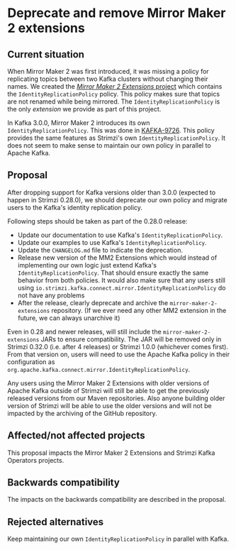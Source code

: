 # Deprecate and remove Mirror Maker 2 extensions

## Current situation

When Mirror Maker 2 was first introduced, it was missing a policy for replicating topics between two Kafka clusters without changing their names.
We created the [_Mirror Maker 2 Extensions_ project](https://github.com/strimzi/mirror-maker-2-extensions) which contains the `IdentityReplicationPolicy` policy.
This policy makes sure that topics are not renamed while being mirrored.
The `IdentityReplicationPolicy` is the only _extension_ we provide as part of this project.

In Kafka 3.0.0, Mirror Maker 2 introduces its own `IdentityReplicationPolicy`.
This was done in [KAFKA-9726](https://issues.apache.org/jira/browse/KAFKA-9726).
This policy provides the same features as Strimzi's own `IdentityReplicationPolicy`.
It does not seem to make sense to maintain our own policy in parallel to Apache Kafka.

## Proposal

After dropping support for Kafka versions older than 3.0.0 (expected to happen in Strimzi 0.28.0), we should deprecate our own policy and migrate users to the Kafka's identity replication policy.

Following steps should be taken as part of the 0.28.0 release:
* Update our documentation to use Kafka's `IdentityReplicationPolicy`.
* Update our examples to use Kafka's `IdentityReplicationPolicy`.
* Update the `CHANGELOG.md` file to indicate the deprecation.
* Release new version of the MM2 Extensions which would instead of implementing our own logic just extend Kafka's `IdentityReplicationPolicy`.
  That should ensure exactly the same behavior from both policies.
  It would also make sure that any users still using `io.strimzi.kafka.connect.mirror.IdentityReplicationPolicy` do not have any problems
* After the release, clearly deprecate and archive the `mirror-maker-2-extensions` repository.
  (If we ever need any other MM2 extension in the future, we can always unarchive it)

Even in 0.28 and newer releases, will still include the `mirror-maker-2-extensions` JARs to ensure compatibility.
The JAR will be removed only in Strimzi 0.32.0 (i.e. after 4 releases) or Strimzi 1.0.0 (whichever comes first).
From that version on, users will need to use the Apache Kafka policy in their configuration as `org.apache.kafka.connect.mirror.IdentityReplicationPolicy`.

Any users using the Mirror Maker 2 Extensions with older versions of Apache Kafka outside of Strimzi will still be able to get the previously released versions from our Maven repositories.
Also anyone building older version of Strimzi will be able to use the older versions and will not be impacted by the archiving of the GitHub repository.

## Affected/not affected projects

This proposal impacts the Mirror Maker 2 Extensions and Strimzi Kafka Operators projects.

## Backwards compatibility

The impacts on the backwards compatibility are described in the proposal.

## Rejected alternatives

Keep maintaining our own `IdentityReplicationPolicy` in parallel with Kafka.
